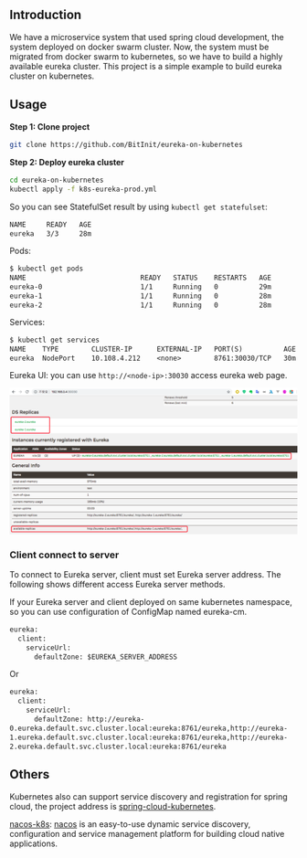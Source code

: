 ## Introduction
We have a microservice system that used spring cloud development, the system deployed on docker swarm cluster. Now, the system must be migrated from docker swarm to kubernetes, so we have to build a highly available eureka cluster. This project is a simple example to build eureka cluster on kubernetes.

## Usage
**Step 1: Clone project**

``` sh
git clone https://github.com/BitInit/eureka-on-kubernetes
```

**Step 2: Deploy eureka cluster**

``` sh
cd eureka-on-kubernetes
kubectl apply -f k8s-eureka-prod.yml
```

So you can see StatefulSet result by using `kubectl get statefulset`:

``` 
NAME     READY   AGE
eureka   3/3     28m
```

Pods:

```
$ kubectl get pods
NAME                            READY   STATUS    RESTARTS   AGE
eureka-0                        1/1     Running   0          29m
eureka-1                        1/1     Running   0          28m
eureka-2                        1/1     Running   0          28m
```

Services:

```
$ kubectl get services
NAME    TYPE        CLUSTER-IP      EXTERNAL-IP   PORT(S)          AGE
eureka  NodePort    10.108.4.212    <none>        8761:30030/TCP   30m
```

Eureka UI: you can use `http://<node-ip>:30030` access eureka web page.

![success](images/eureka.png)

### Client connect to server
To connect to Eureka server, client must set Eureka server address. The following shows different access Eureka server methods.

If your Eureka server and client deployed on same kubernetes namespace, so you can use configuration of ConfigMap named eureka-cm.

```
eureka:
  client:
    serviceUrl:
      defaultZone: $EUREKA_SERVER_ADDRESS
```

Or

```
eureka:
  client:
    serviceUrl:
      defaultZone: http://eureka-0.eureka.default.svc.cluster.local:eureka:8761/eureka,http://eureka-1.eureka.default.svc.cluster.local:eureka:8761/eureka,http://eureka-2.eureka.default.svc.cluster.local:eureka:8761/eureka
```

## Others
Kubernetes also can support service discovery and registration for spring cloud, the project address is [spring-cloud-kubernetes](https://github.com/spring-cloud/spring-cloud-kubernetes).

[nacos-k8s](https://github.com/nacos-group/nacos-k8s): [nacos](https://nacos.io/en-us/) is an easy-to-use dynamic service discovery, configuration and service management platform for building cloud native applications.